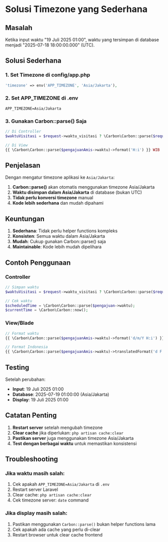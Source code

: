# Solusi Timezone yang Sederhana

## Masalah
Ketika input waktu "19 Juli 2025 01:00", waktu yang tersimpan di database menjadi "2025-07-18 18:00:00.000" (UTC).

## Solusi Sederhana

### 1. Set Timezone di config/app.php
```php
'timezone' => env('APP_TIMEZONE', 'Asia/Jakarta'),
```

### 2. Set APP_TIMEZONE di .env
```env
APP_TIMEZONE=Asia/Jakarta
```

### 3. Gunakan Carbon::parse() Saja
```php
// Di Controller
$waktuVisitasi = $request->waktu_visitasi ? \Carbon\Carbon::parse($request->waktu_visitasi) : null;

// Di View
{{ \Carbon\Carbon::parse($pengajuanAmis->waktu)->format('H:i') }} WIB
```

## Penjelasan

Dengan mengatur timezone aplikasi ke `Asia/Jakarta`:

1. **Carbon::parse()** akan otomatis menggunakan timezone Asia/Jakarta
2. **Waktu disimpan dalam Asia/Jakarta** di database (bukan UTC)
3. **Tidak perlu konversi timezone** manual
4. **Kode lebih sederhana** dan mudah dipahami

## Keuntungan

1. **Sederhana**: Tidak perlu helper functions kompleks
2. **Konsisten**: Semua waktu dalam Asia/Jakarta
3. **Mudah**: Cukup gunakan Carbon::parse() saja
4. **Maintainable**: Kode lebih mudah dipelihara

## Contoh Penggunaan

### Controller
```php
// Simpan waktu
$waktuVisitasi = $request->waktu_visitasi ? \Carbon\Carbon::parse($request->waktu_visitasi) : null;

// Cek waktu
$scheduledTime = \Carbon\Carbon::parse($pengajuan->waktu);
$currentTime = \Carbon\Carbon::now();
```

### View/Blade
```php
// Format waktu
{{ \Carbon\Carbon::parse($pengajuanAmis->waktu)->format('d/m/Y H:i') }}

// Format Indonesia
{{ \Carbon\Carbon::parse($pengajuanAmis->waktu)->translatedFormat('d F Y') }}
```

## Testing

Setelah perubahan:
- **Input**: 19 Juli 2025 01:00
- **Database**: 2025-07-19 01:00:00 (Asia/Jakarta)
- **Display**: 19 Juli 2025 01:00

## Catatan Penting

1. **Restart server** setelah mengubah timezone
2. **Clear cache** jika diperlukan: `php artisan cache:clear`
3. **Pastikan server** juga menggunakan timezone Asia/Jakarta
4. **Test dengan berbagai waktu** untuk memastikan konsistensi

## Troubleshooting

### Jika waktu masih salah:
1. Cek apakah `APP_TIMEZONE=Asia/Jakarta` di `.env`
2. Restart server Laravel
3. Clear cache: `php artisan cache:clear`
4. Cek timezone server: `date` command

### Jika display masih salah:
1. Pastikan menggunakan `Carbon::parse()` bukan helper functions lama
2. Cek apakah ada cache yang perlu di-clear
3. Restart browser untuk clear cache frontend 
